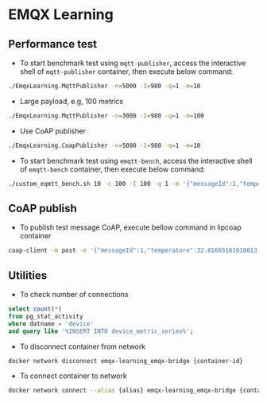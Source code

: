 # EMQX Learning

## Performance test
+ To start benchmark test using `mqtt-publisher`, access the interactive shell of `mqtt-publisher` container, then execute below command:
```sh
./EmqxLearning.MqttPublisher -n=5000 -I=980 -q=1 -m=10
```
+ Large payload, e.g, 100 metrics
```sh
./EmqxLearning.MqttPublisher -n=3000 -I=980 -q=1 -m=100
```
+ Use CoAP publisher
```sh
./EmqxLearning.CoapPublisher -n=5000 -I=980 -q=1 -m=10
```
+ To start benchmark test using `emqtt-bench`, access the interactive shell of `emqtt-bench` container, then execute below command:
```sh
./custom_eqmtt_bench.sh 10 -c 100 -I 100 -q 1 -m '{"messageId":1,"temperature":32.81665161616013,"humidity":71.98951628617453,"deviceId":"DB","timestamp":1679898067325,"ack":true,"snr":9,"txt":"text"}'
```

## CoAP publish
+ To publish test message CoAP, execute bellow command in lipcoap container
```sh
coap-client -m post -e '{"messageId":1,"temperature":32.81665161616013,"humidity":71.98951628617453,"deviceId":"DB","timestamp":1679898067325,"ack":true,"snr":9,"txt":"text"}' "coap://emqx1/ps/projectId/1/devices/1/telemetry?qos=1"
```

## Utilities
+ To check number of connections
```sql
select count(*)
from pg_stat_activity
where datname = 'device'
and query like '%INSERT INTO device_metric_series%';
```
+ To disconnect container from network
```sh
docker network disconnect emqx-learning_emqx-bridge {container-id}
```
+ To connect container to network
```sh
docker network connect --alias {alias} emqx-learning_emqx-bridge {container-id}
```